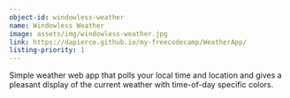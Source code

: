 ```yaml
---
object-id: windowless-weather
name: Windowless Weather
image: assets/img/windowless-weather.jpg
link: https://dapierce.github.io/my-freecodecamp/WeatherApp/
listing-priority: 1
---
```


Simple weather web app that polls your local time and location and gives a pleasant display of the current weather with time-of-day specific colors.
